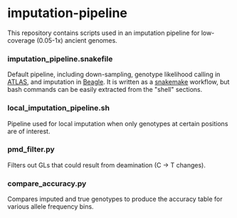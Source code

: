 # imputation-pipeline

This repository contains scripts used in an imputation pipeline for low-coverage (0.05-1x) ancient genomes.

### imputation_pipeline.snakefile
Default pipeline, including down-sampling, genotype likelihood calling in [ATLAS](https://bitbucket.org/wegmannlab/atlas/wiki/Home), and imputation in [Beagle](http://faculty.washington.edu/browning/beagle/beagle.html). It is written as a [snakemake](https://snakemake.readthedocs.io) workflow, but bash commands can be easily extracted from the "shell" sections.   

### local_imputation_pipeline.sh
Pipeline used for local imputation when only genotypes at certain positions are of interest. 

### pmd_filter.py
Filters out GLs that could result from deamination (C -> T changes).

### compare_accuracy.py
Compares imputed and true genotypes to produce the accuracy table for various allele frequency bins. 